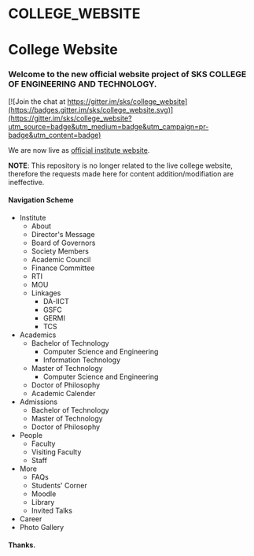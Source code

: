 # COLLEGE_WEBSITE
# College Website
### Welcome to the new official website project of SKS COLLEGE OF ENGINEERING AND TECHNOLOGY. 

[![Join the chat at https://gitter.im/sks/college_website](https://badges.gitter.im/sks/college_website.svg)](https://gitter.im/sks/college_website?utm_source=badge&utm_medium=badge&utm_campaign=pr-badge&utm_content=badge)

We are now live as [official institute website](http://sks.ac.in/).

**NOTE**: This repository is no longer related to the live college website, therefore the requests made here for content addition/modifiation are ineffective.


#### Navigation Scheme
* Institute
    * About
    * Director's Message
    * Board of Governors
    * Society Members
    * Academic Council
    * Finance Committee
    * RTI
    * MOU
    * Linkages
        * DA-IICT
        * GSFC
        * GERMI
        * TCS
* Academics
    * Bachelor of Technology
        * Computer Science and Engineering
        * Information Technology
    * Master of Technology
        * Computer Science and Engineering
    * Doctor of Philosophy
    * Academic Calender
* Admissions
    * Bachelor of Technology
    * Master of Technology
    * Doctor of Philosophy
* People
    * Faculty
    * Visiting Faculty
    * Staff
* More
    * FAQs
    * Students' Corner
    * Moodle
    * Library
    * Invited Talks
* Career
* Photo Gallery


#### Thanks.

